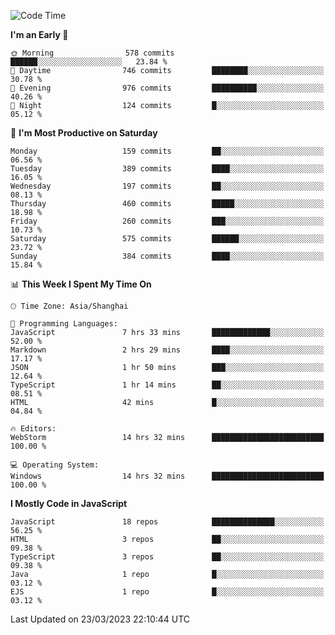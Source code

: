 <!--START_SECTION:waka-->
![Code Time](http://img.shields.io/badge/Code%20Time-2%2C186%20hrs%204%20mins-blue)

**I'm an Early 🐤** 

```text
🌞 Morning                578 commits         ██████░░░░░░░░░░░░░░░░░░░   23.84 % 
🌆 Daytime                746 commits         ████████░░░░░░░░░░░░░░░░░   30.78 % 
🌃 Evening                976 commits         ██████████░░░░░░░░░░░░░░░   40.26 % 
🌙 Night                  124 commits         █░░░░░░░░░░░░░░░░░░░░░░░░   05.12 % 
```
📅 **I'm Most Productive on Saturday** 

```text
Monday                   159 commits         ██░░░░░░░░░░░░░░░░░░░░░░░   06.56 % 
Tuesday                  389 commits         ████░░░░░░░░░░░░░░░░░░░░░   16.05 % 
Wednesday                197 commits         ██░░░░░░░░░░░░░░░░░░░░░░░   08.13 % 
Thursday                 460 commits         █████░░░░░░░░░░░░░░░░░░░░   18.98 % 
Friday                   260 commits         ███░░░░░░░░░░░░░░░░░░░░░░   10.73 % 
Saturday                 575 commits         ██████░░░░░░░░░░░░░░░░░░░   23.72 % 
Sunday                   384 commits         ████░░░░░░░░░░░░░░░░░░░░░   15.84 % 
```


📊 **This Week I Spent My Time On** 

```text
🕑︎ Time Zone: Asia/Shanghai

💬 Programming Languages: 
JavaScript               7 hrs 33 mins       █████████████░░░░░░░░░░░░   52.00 % 
Markdown                 2 hrs 29 mins       ████░░░░░░░░░░░░░░░░░░░░░   17.17 % 
JSON                     1 hr 50 mins        ███░░░░░░░░░░░░░░░░░░░░░░   12.64 % 
TypeScript               1 hr 14 mins        ██░░░░░░░░░░░░░░░░░░░░░░░   08.51 % 
HTML                     42 mins             █░░░░░░░░░░░░░░░░░░░░░░░░   04.84 % 

🔥 Editors: 
WebStorm                 14 hrs 32 mins      █████████████████████████   100.00 % 

💻 Operating System: 
Windows                  14 hrs 32 mins      █████████████████████████   100.00 % 
```

**I Mostly Code in JavaScript** 

```text
JavaScript               18 repos            ██████████████░░░░░░░░░░░   56.25 % 
HTML                     3 repos             ██░░░░░░░░░░░░░░░░░░░░░░░   09.38 % 
TypeScript               3 repos             ██░░░░░░░░░░░░░░░░░░░░░░░   09.38 % 
Java                     1 repo              █░░░░░░░░░░░░░░░░░░░░░░░░   03.12 % 
EJS                      1 repo              █░░░░░░░░░░░░░░░░░░░░░░░░   03.12 % 
```




 Last Updated on 23/03/2023 22:10:44 UTC
<!--END_SECTION:waka-->

<!--
**likaiqiang/likaiqiang** is a ✨ _special_ ✨ repository because its `README.md` (this file) appears on your GitHub profile.

Here are some ideas to get you started:

- 🔭 I’m currently working on ...
- 🌱 I’m currently learning ...
- 👯 I’m looking to collaborate on ...
- 🤔 I’m looking for help with ...
- 💬 Ask me about ...
- 📫 How to reach me: ...
- 😄 Pronouns: ...
- ⚡ Fun fact: ...
-->
